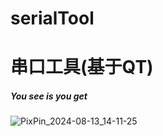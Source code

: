 # serialTool
# 串口工具(基于QT)
##### You see is you get
![PixPin_2024-08-13_14-11-25](https://github.com/user-attachments/assets/67de3efe-ede8-4428-8780-046d293df1ae)

